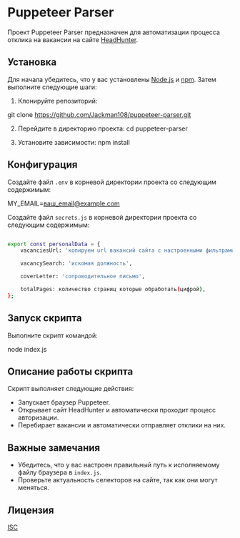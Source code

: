 # Puppeteer Parser

Проект Puppeteer Parser предназначен для автоматизации процесса отклика на вакансии на сайте [HeadHunter](https://hh.ru).

## Установка

Для начала убедитесь, что у вас установлены [Node.js](https://nodejs.org/) и [npm](https://www.npmjs.com/). Затем выполните следующие шаги:

1. Клонируйте репозиторий:

git clone https://github.com/Jackman108/puppeteer-parser.git

2. Перейдите в директорию проекта:
cd puppeteer-parser

3. Установите зависимости:
npm install


## Конфигурация

Создайте файл `.env` в корневой директории проекта со следующим содержимым:

MY_EMAIL=ваш_email@example.com

Создайте файл `secrets.js` в корневой директории проекта со следующим содержимым:

```bash

export const personalData = {
    vacanciesUrl: 'копируем url вакансий сайта с настроенными фильтрами',

    vacancySearch: 'искомая должность',

    coverLetter: 'сопроводительное письмо',

    totalPages: количество страниц которые обработать(цифрой),
};

```

## Запуск скрипта

Выполните скрипт командой:

node index.js


## Описание работы скрипта

Скрипт выполняет следующие действия:

- Запускает браузер Puppeteer.
- Открывает сайт HeadHunter и автоматически проходит процесс авторизации.
- Перебирает вакансии и автоматически отправляет отклики на них.

## Важные замечания

- Убедитесь, что у вас настроен правильный путь к исполняемому файлу браузера в `index.js`.
- Проверьте актуальность селекторов на сайте, так как они могут меняться.

## Лицензия

[ISC](LICENSE)